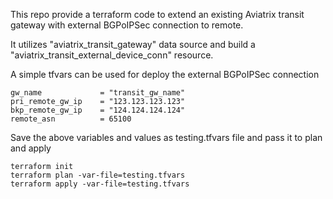 This repo provide a terraform code to extend an existing Aviatrix transit gateway with external BGPoIPSec connection to remote. 

It utilizes "aviatrix_transit_gateway" data source and build a "aviatrix_transit_external_device_conn" resource.

A simple tfvars can be used for deploy the external BGPoIPSec connection
```
gw_name             = "transit_gw_name"
pri_remote_gw_ip    = "123.123.123.123"
bkp_remote_gw_ip    = "124.124.124.124"
remote_asn          = 65100
```
Save the above variables and values as testing.tfvars file and pass it to plan and apply
```
terraform init
terraform plan -var-file=testing.tfvars
terraform apply -var-file=testing.tfvars
```